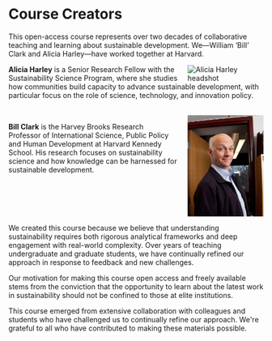# Course Creators

This open-access course represents over two decades of collaborative teaching and learning about sustainable development. We—William ‘Bill’ Clark and Alicia Harley—have worked together at Harvard.

<img src="images/alicia-harley.jpg" alt="Alicia Harley headshot" style="float: right; margin-left: 20px; width: 150px;" />

**Alicia Harley** is a Senior Research Fellow with the Sustainability Science Program, where she studies how communities build capacity to advance sustainable development, with particular focus on the role of science, technology, and innovation policy.

<br style="clear:both;" />

<img src="images/bill-clark.jpg" alt="Bill Clark headshot" style="float: right; margin-left: 20px; width: 150px;" />

**Bill Clark** is the Harvey Brooks Research Professor of International Science, Public Policy and Human Development at Harvard Kennedy School. His research focuses on sustainability science and how knowledge can be harnessed for sustainable development.

<br style="clear:both;" />

We created this course because we believe that understanding sustainability requires both rigorous analytical frameworks and deep engagement with real-world complexity. Over years of teaching undergraduate and graduate students, we have continually refined our approach in response to feedback and new challenges.

Our motivation for making this course open access and freely available stems from the conviction that the opportunity to learn about the latest work in sustainability should not be confined to those at elite institutions.

This course emerged from extensive collaboration with colleagues and students who have challenged us to continually refine our approach. We're grateful to all who have contributed to making these materials possible.
